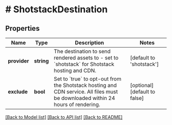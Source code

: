 # # ShotstackDestination

## Properties

Name | Type | Description | Notes
------------ | ------------- | ------------- | -------------
**provider** | **string** | The destination to send rendered assets to - set to &#x60;shotstack&#x60; for Shotstack hosting and CDN. | [default to 'shotstack']
**exclude** | **bool** | Set to &#x60;true&#x60; to opt-out from the Shotstack hosting and CDN service. All files must be downloaded within 24 hours of rendering. | [optional] [default to false]

[[Back to Model list]](../../README.md#models) [[Back to API list]](../../README.md#endpoints) [[Back to README]](../../README.md)
